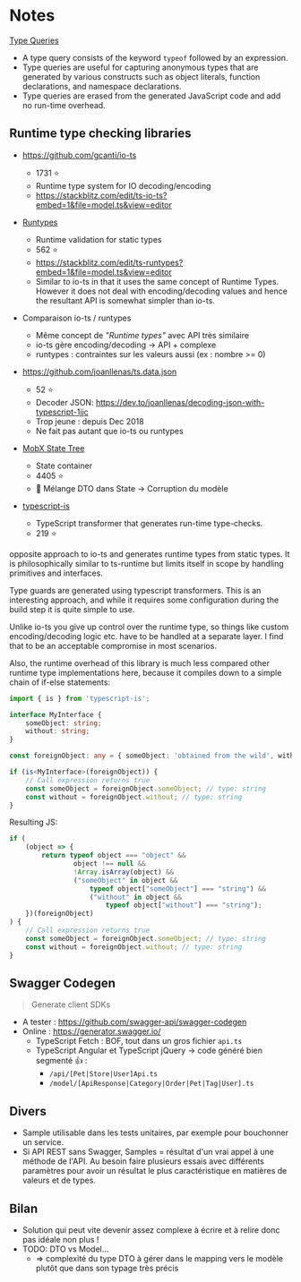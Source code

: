 # Notes

[Type Queries](https://github.com/Microsoft/TypeScript/blob/master/doc/spec.md#3.8.10)

- A type query consists of the keyword `typeof` followed by an expression.
- Type queries are useful for capturing anonymous types that are generated by various constructs such as object literals, function declarations, and namespace declarations.
- Type queries are erased from the generated JavaScript code and add no run-time overhead.

## Runtime type checking libraries

- https://github.com/gcanti/io-ts
  - 1731 ⭐️
  - Runtime type system for IO decoding/encoding
  - https://stackblitz.com/edit/ts-io-ts?embed=1&file=model.ts&view=editor

- [Runtypes](https://github.com/pelotom/runtypes)
  - Runtime validation for static types
  - 562 ⭐️
  - https://stackblitz.com/edit/ts-runtypes?embed=1&file=model.ts&view=editor
  - Similar to io-ts in that it uses the same concept of Runtime Types. However it does not deal with encoding/decoding values and hence the resultant API is somewhat simpler than io-ts.

- Comparaison io-ts / runtypes
  - Même concept de _"Runtime types"_ avec API très similaire
  - io-ts gère encoding/decoding → API + complexe
  - runtypes : contraintes sur les valeurs aussi (ex : nombre >= 0)

- https://github.com/joanllenas/ts.data.json
  - 52 ⭐️
  - Decoder JSON: https://dev.to/joanllenas/decoding-json-with-typescript-1jjc
  - Trop jeune : depuis Dec 2018
  - Ne fait pas autant que io-ts ou runtypes

- [MobX State Tree](https://github.com/mobxjs/mobx-state-tree#trees-types-and-state)
  - State container
  - 4405 ⭐️
  - 🍌 Mélange DTO dans State → Corruption du modèle

- [typescript-is](https://github.com/woutervh-/typescript-is)
  - TypeScript transformer that generates run-time type-checks.
  - 219 ⭐️

opposite approach to io-ts and generates runtime types from static types. It is philosophically similar to ts-runtime but limits itself in scope by handling primitives and interfaces.

Type guards are generated using typescript transformers. This is an interesting approach, and while it requires some configuration during the build step it is quite simple to use.

Unlike io-ts you give up control over the runtime type, so things like custom encoding/decoding logic etc. have to be handled at a separate layer. I find that to be an acceptable compromise in most scenarios.

Also, the runtime overhead of this library is much less compared other runtime type implementations here, because it compiles down to a simple chain of if-else statements:

```ts
import { is } from 'typescript-is';

interface MyInterface {
    someObject: string;
    without: string;
}

const foreignObject: any = { someObject: 'obtained from the wild', without: 'type safety' };

if (is<MyInterface>(foreignObject)) {
    // Call expression returns true
    const someObject = foreignObject.someObject; // type: string
    const without = foreignObject.without; // type: string
}
```

Resulting JS:

```js
if (
    (object => { 
        return typeof object === "object" && 
                object !== null && 
                !Array.isArray(object) && 
                ("someObject" in object && 
                    typeof object["someObject"] === "string") && 
                    ("without" in object && 
                        typeof object["without"] === "string"); 
    })(foreignObject)
) {
    // Call expression returns true
    const someObject = foreignObject.someObject; // type: string
    const without = foreignObject.without; // type: string
}
```

## Swagger Codegen

> Generate client SDKs

- A tester : https://github.com/swagger-api/swagger-codegen
- Online : https://generator.swagger.io/
  - TypeScript Fetch : BOF, tout dans un gros fichier `api.ts`
  - TypeScript Angular et TypeScript jQuery → code généré bien segmenté 👍 :
    - `/api/[Pet|Store|User]Api.ts`
    - `/model/[ApiResponse|Category|Order|Pet|Tag|User].ts`

## Divers

- Sample utilisable dans les tests unitaires, par exemple pour bouchonner un service.
- Si API REST sans Swagger, Samples = résultat d'un vrai appel à une méthode de l'API. Au besoin faire plusieurs essais avec différents paramètres pour avoir un résultat le plus caractéristique en matières de valeurs et de types.

## Bilan

- Solution qui peut vite devenir assez complexe à écrire et à relire donc pas idéale non plus !
- TODO: DTO vs Model...
  - => complexité du type DTO à gérer dans le mapping vers le modèle plutôt que dans son typage très précis
